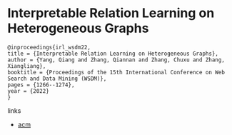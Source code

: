 # Interpretable Relation Learning on Heterogeneous Graphs

```
@inproceedings{irl_wsdm22,
title = {Interpretable Relation Learning on Heterogeneous Graphs},
author = {Yang, Qiang and Zhang, Qiannan and Zhang, Chuxu and Zhang, Xiangliang},
booktitle = {Proceedings of the 15th International Conference on Web Search and Data Mining (WSDM)},
pages = {1266--1274},
year = {2022}
}
```

links
- [acm](https://dl.acm.org/doi/10.1145/3488560.3498508)
